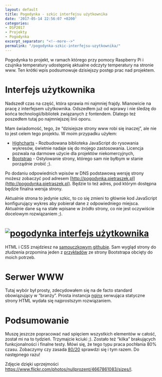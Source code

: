 ```yaml
---
layout: default
title: Pogodynka - szkic interfejsu użytkownika
date: '2017-05-14 22:56:07 +0200'
categories:
- DSP2017
- Projekty
- Pogodynka
excerpt_separator: "<!--more-->"
permalink: "/pogodynka-szkic-interfejsu-uzytkownika/"
---
```

Pogodynka to projekt, w ramach którego przy pomocy Raspberry Pi i czujnika temperatury udostępnię aktualne odczyty temperatury na stronie www. Ten krótki wpis podsumowuje dzisiejszy postęp prac nad projektem.

# Interfejs użytkownika
  
Nadszedł czas na część, która sprawia mi najmniej frajdy. Mianowicie na pracę z interfejsem użytkownika. Odszedłem już od wprawy i nie śledzę do końca technologii/bibliotek związanych z fontendem. Dlatego też poszedłem tutaj po najmniejszej linii oporu.

Mam świadomość, tego, że “dzisiejsze strony www robi się inaczej”, ale nie to jest celem tego projektu. W moim przypadku użyłem:

- [Highcharts](http://highcharts.com) - Rozbudowana biblioteka JavaScript do rysowania wykresów, świetnie nadaje się do mojego zastosowania. Licencja pozwala na darmowe użycie dla projektów niekomercyjnych,
- [Bootstrap](http://getbootstrap.com/) - Ostylowanie strony, którego sam nie byłbym w stanie porządnie zrobić ;).
  
  
Po dodaniu odpowiednich wpisów w DNS podstawową wersję strony możesz zobaczyć pod adresem [http://pogodynka.pietraszek.pl](http://pogodynka.pietraszek.pl). Będzie to też adres, pod którym dostępna będzie finalna wersja strony.

Aktualnie strona to jedynie szkic, to co się zmieni to głównie kod JavaScript konfigurujący wykres aby pobierał dane z odpowiedniego miejsca. Aktualnie dane są na stałe wpisane w źródło strony, co nie jest oczywiście docelowym rozwiązaniem ;).

# [![pogodynka interfejs użytkownika](http://www.samouczekprogramisty.pl/wp-content/uploads/2017/05/pogodynka_interfejs_uzytkownika-300x167.jpeg)](http://www.samouczekprogramisty.pl/wp-content/uploads/2017/05/pogodynka_interfejs_uzytkownika.jpeg)
  
HTML i CSS znajdziesz na [samouczkowym githubie](https://github.com/SamouczekProgramisty/Pogodynka/tree/master/frontend). Sam wygląd strony do złudzenia przpomina jeden z [przykładów](http://getbootstrap.com/examples/dashboard/) ze strony Bootstrapa obcięty do moich potrzeb.
# Serwer WWW
  
Tutaj wybór był prosty, zdecydowałem się na de facto standard obowiązujący w “branży”. Prosta instancja [nginx](https://nginx.org/en/) serwująca statyczne strony HTML wydała się najprostszym rozwiązaniem.
# Podsumowanie
  
Muszę jeszcze popracować nad spięciem wszystkich elementów w całość, został mi na to tydzień. Trzymajcie kciuki ;). Zostało też “kilka” brakujących funkcjonalności i finalne testy. Mówi się, że tego typu praca pochłania 80% czasu. Zobaczymy czy zasada [80/20](https://pl.wikipedia.org/wiki/Zasada_Pareta) sprawdzi się i tym razem. Do następnego razu!

Zdjęcie dzięki uprzejmości https://www.flickr.com/photos/nullprozent/4667861083/sizes/l.

